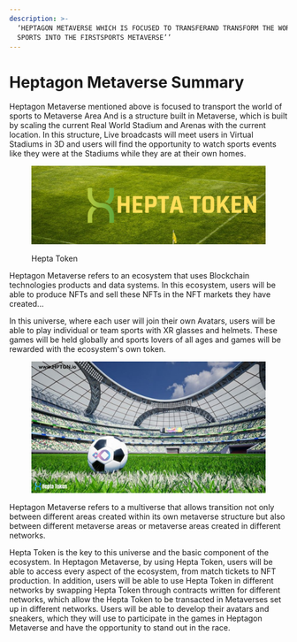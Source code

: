 ```yaml
---
description: >-
  ‘HEPTAGON METAVERSE WHICH IS FOCUSED TO TRANSFERAND TRANSFORM THE WORLD OF
  SPORTS INTO THE FIRSTSPORTS METAVERSE’’
---
```


# Heptagon Metaverse Summary

&#x20;       Heptagon  Metaverse   mentioned  above  is  focused  to  transport  the world of sports  to   Metaverse   Area And is  a  structure  built in Metaverse,   which is built by scaling  the  current  Real World  Stadium and Arenas with the current location. In this structure, Live broadcasts will meet users in Virtual Stadiums in 3D and users will find the opportunity to watch  sports  events like they were at the Stadiums while they are at their own homes.

<figure><img src="../.gitbook/assets/twitterlast.png" alt=""><figcaption><p>Hepta Token</p></figcaption></figure>

&#x20;   Heptagon Metaverse refers to an  ecosystem  that uses  Blockchain  technologies products and data  systems.  In  this  ecosystem, users will be able to produce NFTs and sell these NFTs in the NFT markets they have created...

&#x20;       In this universe, where each user will join their own Avatars, users will be able to play individual or team sports with XR glasses and helmets. These games will be held globally and sports lovers of all ages and games will be rewarded with the ecosystem's own token.

<figure><img src="../.gitbook/assets/Era Chain.png" alt=""><figcaption></figcaption></figure>

&#x20;    Heptagon Metaverse refers to a multiverse that allows transition not only between different areas created within its own metaverse structure but also  between different metaverse areas or metaverse areas created in different networks.

&#x20;          Hepta Token is the  key  to  this  universe  and   the  basic  component  of  the ecosystem.  In Heptagon  Metaverse,  by   using  Hepta  Token,  users  will be able to access every  aspect of  the ecosystem,  from  match   tickets  to NFT  production. In addition, users  will be able to use Hepta  Token  in   different  networks by swapping Hepta Token through contracts written for different  networks, which allow the Hepta Token to be transacted in Metaverses set up in different  networks. Users will be able to develop their avatars and sneakers, which they will use to participate in the games in Heptagon Metaverse and have the opportunity to stand out in the race.
